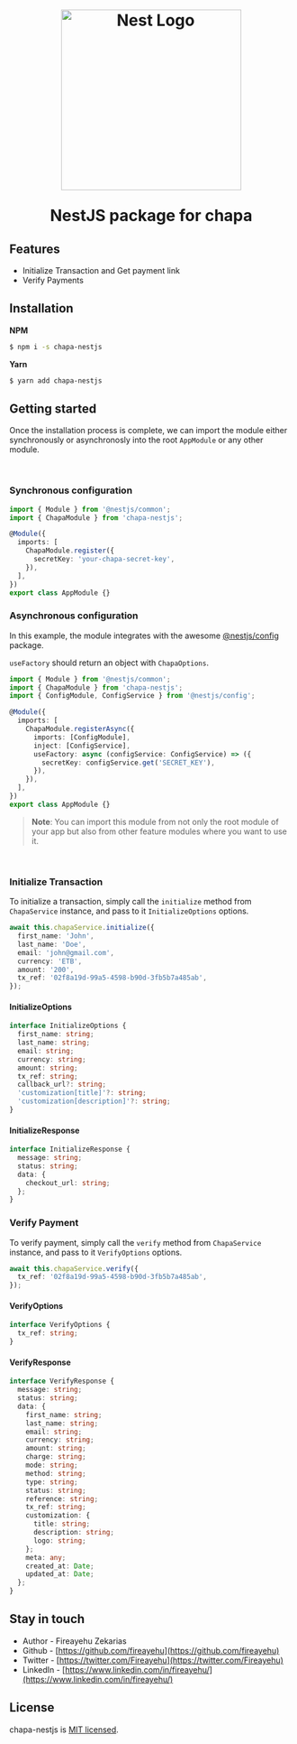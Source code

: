 <h1 align="center">
<div align="center">
  <a href="http://nestjs.com/" target="_blank">
    <img src="https://chapa.co/asset/images/logo_svg.svg" width="320" alt="Nest Logo"/>
  </a>
  <p align="center">NestJS package for chapa</p>
</div>
</h1>

## Features

- Initialize Transaction and Get payment link
- Verify Payments

## Installation

**NPM**

```bash
$ npm i -s chapa-nestjs
```

**Yarn**

```bash
$ yarn add chapa-nestjs
```

## Getting started

Once the installation process is complete, we can import the module either synchronously or asynchronosly into the root `AppModule` or any other module.

&nbsp;

### Synchronous configuration

```typescript
import { Module } from '@nestjs/common';
import { ChapaModule } from 'chapa-nestjs';

@Module({
  imports: [
    ChapaModule.register({
      secretKey: 'your-chapa-secret-key',
    }),
  ],
})
export class AppModule {}
```

### Asynchronous configuration

In this example, the module integrates with the awesome [@nestjs/config](https://github.com/nestjs/config) package.

`useFactory` should return an object with `ChapaOptions`.

```typescript
import { Module } from '@nestjs/common';
import { ChapaModule } from 'chapa-nestjs';
import { ConfigModule, ConfigService } from '@nestjs/config';

@Module({
  imports: [
    ChapaModule.registerAsync({
      imports: [ConfigModule],
      inject: [ConfigService],
      useFactory: async (configService: ConfigService) => ({
        secretKey: configService.get('SECRET_KEY'),
      }),
    }),
  ],
})
export class AppModule {}
```

> **Note**: You can import this module from not only the root module of your app but also from other feature modules where you want to use it.

&nbsp;

### Initialize Transaction

To initialize a transaction, simply call the `initialize` method from `ChapaService` instance, and pass to it `InitializeOptions` options.

```typescript
await this.chapaService.initialize({
  first_name: 'John',
  last_name: 'Doe',
  email: 'john@gmail.com',
  currency: 'ETB',
  amount: '200',
  tx_ref: '02f8a19d-99a5-4598-b90d-3fb5b7a485ab',
});
```

#### InitializeOptions

```typescript
interface InitializeOptions {
  first_name: string;
  last_name: string;
  email: string;
  currency: string;
  amount: string;
  tx_ref: string;
  callback_url?: string;
  'customization[title]'?: string;
  'customization[description]'?: string;
}
```

#### InitializeResponse

```typescript
interface InitializeResponse {
  message: string;
  status: string;
  data: {
    checkout_url: string;
  };
}
```

### Verify Payment

To verify payment, simply call the `verify` method from `ChapaService` instance, and pass to it `VerifyOptions` options.

```typescript
await this.chapaService.verify({
  tx_ref: '02f8a19d-99a5-4598-b90d-3fb5b7a485ab',
});
```

#### VerifyOptions

```typescript
interface VerifyOptions {
  tx_ref: string;
}
```

#### VerifyResponse

```typescript
interface VerifyResponse {
  message: string;
  status: string;
  data: {
    first_name: string;
    last_name: string;
    email: string;
    currency: string;
    amount: string;
    charge: string;
    mode: string;
    method: string;
    type: string;
    status: string;
    reference: string;
    tx_ref: string;
    customization: {
      title: string;
      description: string;
      logo: string;
    };
    meta: any;
    created_at: Date;
    updated_at: Date;
  };
}
```

## Stay in touch

- Author - Fireayehu Zekarias
- Github - [https://github.com/fireayehu](https://github.com/fireayehu)
- Twitter - [https://twitter.com/Fireayehu](https://twitter.com/Fireayehu)
- LinkedIn - [https://www.linkedin.com/in/fireayehu/](https://www.linkedin.com/in/fireayehu/)

## License

chapa-nestjs is [MIT licensed](LICENSE).

